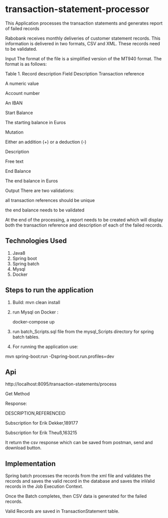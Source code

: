 # transaction-statement-processor
This Application processes the transaction statements and generates report of failed records

Rabobank receives monthly deliveries of customer statement records. This information is delivered in two formats, CSV and XML. These records need to be validated.

Input
The format of the file is a simplified version of the MT940 format. The format is as follows:

Table 1. Record description
Field	Description
Transaction reference

A numeric value

Account number

An IBAN

Start Balance

The starting balance in Euros

Mutation

Either an addition (+) or a deduction (-)

Description

Free text

End Balance

The end balance in Euros

Output
There are two validations:

all transaction references should be unique

the end balance needs to be validated

At the end of the processing, a report needs to be created which will display both the transaction reference and description of each of the failed records.

## Technologies Used

1) Java8
2) Spring boot
3) Spring batch
4) Mysql
5) Docker

## Steps to run the application

1) Build:
  mvn clean install
  
2) run Mysql on Docker :

    docker-compose up
    
3) run batch_Scripts.sql file from the mysql_Scripts directory for spring batch tables.

4) For running the application use: 

  mvn spring-boot:run -Dspring-boot.run.profiles=dev
  
 ## Api 
 
 http://localhost:8095/transaction-statements/process
 
 Get Method
 
 Response:
 
 DESCRIPTION,REFERENCEID
 
 Subscription for Erik Dekker,189177
 
 Subscription for Erik Theuß,163215

 It return the csv response which can be saved from postman, send and download button.
 
 ## Implementation
 
 Spring batch processes the records from the xml file and validates the records and saves the valid record in the database
 and saves the inValid records in the Job Execution Context.
 
 Once the Batch completes, then CSV data is generated for the failed records.
 
 Valid Records are saved in TransactionStatement table.
 



